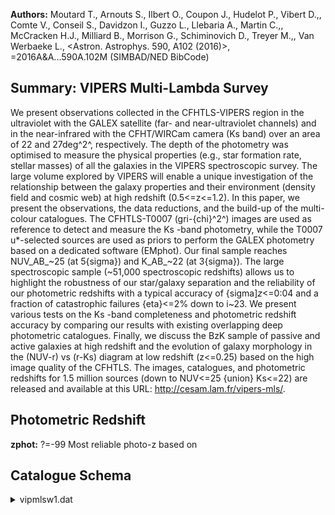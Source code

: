 **Authors:** Moutard T., Arnouts S., Ilbert O., Coupon J., Hudelot P., Vibert D.,, Comte V., Conseil S., Davidzon I., Guzzo L., Llebaria A., Martin C.,, McCracken H.J., Milliard B., Morrison G., Schiminovich D., Treyer M.,, Van Werbaeke L., <Astron. Astrophys. 590, A102 (2016)>, =2016A&A...590A.102M (SIMBAD/NED BibCode)

## Summary: VIPERS Multi-Lambda Survey 

We present observations collected in the CFHTLS-VIPERS region in the ultraviolet with the GALEX satellite (far- and near-ultraviolet channels) and in the near-infrared with the CFHT/WIRCam camera (Ks band) over an area of 22 and 27deg^2^, respectively. The depth of the photometry was optimised to measure the physical properties (e.g., star formation rate, stellar masses) of all the galaxies in the VIPERS spectroscopic survey. The large volume explored by VIPERS will enable a unique investigation of the relationship between the galaxy properties and their environment (density field and cosmic web) at high redshift (0.5<=z<=1.2). In this paper, we present the observations, the data reductions, and the build-up of the multi-colour catalogues. The CFHTLS-T0007 (gri-{chi}^2^) images are used as reference to detect and measure the Ks -band photometry, while the T0007 u*-selected sources are used as priors to perform the GALEX photometry based on a dedicated software (EMphot). Our final sample reaches NUV_AB_~25 (at 5{sigma}) and K_AB_~22 (at 3{sigma}). The large spectroscopic sample (~51,000 spectroscopic redshifts) allows us to highlight the robustness of our star/galaxy separation and the reliability of our photometric redshifts with a typical accuracy of {sigma]_z_<=0:04 and a fraction of catastrophic failures {eta}<=2% down to i~23. We present various tests on the Ks -band completeness and photometric redshift accuracy by comparing our results with existing overlapping deep photometric catalogues. Finally, we discuss the BzK sample of passive and active galaxies at high redshift and the evolution of galaxy morphology in the (NUV-r) vs (r-Ks) diagram at low redshift (z<=0.25) based on the high image quality of the CFHTLS. The images, catalogues, and photometric redshifts for 1.5 million sources (down to NUV<=25 {union} Ks<=22) are released and available at this URL: http://cesam.lam.fr/vipers-mls/.

## Photometric Redshift 
 
**zphot:** ?=-99 Most reliable photo-z based on 
 

## Catalogue Schema

<details>
<summary>vipmlsw1.dat</summary>

| Bytes   | Format   | Units        | Label      | Explanations                                                     |
|:--------|:---------|:-------------|:-----------|:-----------------------------------------------------------------|
| 1- 7    | I7       | ---          | VIPERS-MLS | Running number in the considered                                 |
| 9- 24   | A16      | ---          | TileT07    | CFHTLS T0007 Tile                                                |
| 26- 36  | F11.7    | deg          | RAdeg      | Right ascension (J2000)                                          |
| 38- 48  | F11.8    | deg          | DEdeg      | Declination (J2000)                                              |
| 50- 56  | F7.3     | mag          | FUV        | ?=-99 GALEX FUV magnitude                                        |
| 58- 64  | F7.3     | mag          | NUV        | ?=-99 GALEX NUV magnitude                                        |
| 66- 72  | F7.3     | mag          | umag       | ?=-99 CFHTLS u magnitude (AB)                                    |
| 74- 80  | F7.3     | mag          | gmag       | ?=-99 CFHTLS g magnitude (AB)                                    |
| 82- 88  | F7.3     | mag          | rmag       | ?=-99 CFHTLS r magnitude (AB)                                    |
| 90- 96  | F7.3     | mag          | imag       | ?=-99 CFHTLS i magnitude (AB)                                    |
| 98-104  | F7.3     | mag          | ymag       | ?=-99 CFHTLS y magnitude (AB)                                    |
| 106-112 | F7.3     | mag          | zmag       | ?=-99 CFHTLS z magnitude (AB)                                    |
| 114-120 | F7.3     | mag          | Ksmag      | ?=-99 WIRCam Ks (2146nm) magnitude, AB                           |
| 122-146 | F25.22   | mag          | deltamag   | Weighted mean rescaling factor (from ISO                         |
| 148-157 | F10.2    | arcsec       | r2         | Half-light radius (see T0007 doc.)                               |
| 159-165 | F7.4     | mag/arcsec+2 | mumaxi     | i-band maximum surface brightness                                |
| 167     | I1       | ---          | flagpls    | [0/1] Point-Like Source (PLS) flag (1)                           |
| 169     | I1       | ---          | flagfake   | [0/1] Potential fake object flag (2)                             |
| 171-176 | F6.2     | ---          | zsec       | Redshift at the second significant PDF peak                      |
| 178-183 | F6.2     | ---          | zqso       | Best Redshift for the QSO                                        |
| 185-188 | I4       | ---          | Classks    | Classification (3)                                               |
| 190-197 | F8.4     | ---          | zphot      | ?=-99 Most reliable photo-z based on                             |
| 199-207 | F9.5     | ---          | E_zphot    | ?=-99 zphot upper error (delimiting the 32%                      |
| 209-216 | F8.4     | ---          | e_zphot    | ?=-99 zphot lower error (delimiting the 32%                      |
| 218     | I1       | ---          | mopt       | [0/1] CFHTLenS Masks (mask_opt) (4)                              |
| 220     | I1       | ---          | mgalex     | [0/1] GALEX Masks (mask_galex) (4)                               |
| 222     | I1       | ---          | lfuv       | [0/1] FUV observed region (layout_fuv) (5)                       |
| 224     | I1       | ---          | lnuv       | [0/1] NUV observed region (layout_nuv) (5)                       |
| 226     | I1       | ---          | lks        | [0/1] WIRCam observed region                                     |
| 228-235 | F8.4     | mag          | e_FUV      | ?=-99 rms uncertainty on FUV                                     |
| 237-246 | F10.4    | mag          | e_NUV      | ?=-99 rms uncertainty on FUV                                     |
| 248-257 | F10.4    | mag          | e_umag     | ?=-99 rms uncertainty on umag                                    |
| 259-267 | F9.4     | mag          | e_gmag     | ?=-99 rms uncertainty on gamg                                    |
| 269-277 | F9.4     | mag          | e_rmag     | ?=-99 rms uncertainty on rmag                                    |
| 279-286 | F8.4     | mag          | e_imag     | ?=-99 rms uncertainty on imag                                    |
| 288-296 | F9.4     | mag          | e_ymag     | ?=-99 rms uncertainty on ymag                                    |
| 298-304 | F7.3     | mag          | i+ymag     | ?=-99 CFHTLS combined i-bands                                    |
| 306-314 | F9.4     | mag          | e_i+ymag   | ?=-99 rms uncertainty on i+ymag                                  |
| 316-325 | F10.4    | mag          | e_zmag     | ?=-99 rms uncertainty on zmag                                    |
| 327-336 | F10.4    | mag          | e_Ksmag    | ?=-99 rms uncertainty on Ksmag                                   |
| 338-342 | F5.1     | ---          | Context    | Selected bands for SED fitting                                   |
| 344     | I1       | ---          | Nband      | [1/8] Number of bands used in the SED                            |
| 346-357 | F12.6    | ---          | chibest    | ?=99999 Minimum Chi-square for the galaxy                        |
| 359-362 | I4       | ---          | modbest    | ?=-999 Best model from the galaxy                                |
| 364-371 | F8.4     | ---          | zbest      | ?=-99 Redshift at minimum                                        |
| 373-379 | F7.3     | ---          | pdzbest    | Integrated PDF(z) in between                                     |
| 381-392 | F12.6    | ---          | chistar    | ?=99999 Minimum Chi-square for the STAR                          |
| 394-397 | I4       | ---          | modstar    | ?=-999 Best model from the STAR                                  |
| 399-410 | F12.6    | ---          | chiqso     | ?=99999 Minimum Chi-square for the QSO                           |
| 412-415 | I4       | ---          | modqso     | ?=-999 Best model from the QSO                                   |
| 0       | =        | Extended     | 1          | = Point-like source in at least two detection bands OR saturated |
| 0       | =        | Good         | object     | 1 = Fake object                                                  |
| 0       | =        | Outside      | (good      | object)                                                          |
| 1       | =        | Inside       | (bad       | object)                                                          |
| 0       | =        | Inside       | (good      | object)                                                          |
| 1       | =        | Outside      | (bad       | object)                                                          |

**Note**: Point-Like Source (PLS) flag as follows:
           0 = Extended
           1 = Point-like source in at least two detection bands OR saturated
Note (2): Potential fake object flag as follows:
           0 = Good object
           1 = Fake object
Note (3): Classification:
          GALAXY [0-9]  /  STAR [10-19] /  QSO [20-29]
Note (4): CFHTLenS and GALEX masks codes as follows:
           0 = Outside (good object)
           1 = Inside (bad object)
Note (5): Layout flags as follows:
           0 = Inside (good object)
           1 = Outside (bad object)

</details>
